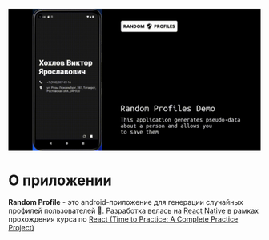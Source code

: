 ![](docs/demo.gif)

# О приложении

**Random Profile** - это android-приложение для генерации случайных профилей пользователей 👤. Разработка велась на [React Native](https://reactnative.dev/) в рамках прохождения курса по [React (Time to Practice: A Complete Practice Project)](https://www.udemy.com/course/react-the-complete-guide-incl-redux/)
